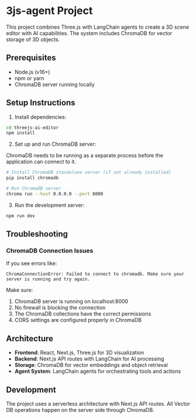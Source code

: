 # 3js-agent Project

This project combines Three.js with LangChain agents to create a 3D scene editor with AI capabilities. The system includes ChromaDB for vector storage of 3D objects.

## Prerequisites

- Node.js (v16+)
- npm or yarn
- ChromaDB server running locally

## Setup Instructions

1. Install dependencies:

```bash
cd threejs-ai-editor
npm install
```

2. Set up and run ChromaDB server:

ChromaDB needs to be running as a separate process before the application can connect to it.

```bash
# Install ChromaDB standalone server (if not already installed)
pip install chromadb

# Run ChromaDB server
chroma run --host 0.0.0.0 --port 8000
```

3. Run the development server:

```bash
npm run dev
```

## Troubleshooting

### ChromaDB Connection Issues

If you see errors like:

```
ChromaConnectionError: Failed to connect to chromadb. Make sure your server is running and try again.
```

Make sure:

1. ChromaDB server is running on localhost:8000
2. No firewall is blocking the connection
3. The ChromaDB collections have the correct permissions
4. CORS settings are configured properly in ChromaDB

## Architecture

- **Frontend**: React, Next.js, Three.js for 3D visualization
- **Backend**: Next.js API routes with LangChain for AI processing
- **Storage**: ChromaDB for vector embeddings and object retrieval
- **Agent System**: LangChain agents for orchestrating tools and actions

## Development

The project uses a serverless architecture with Next.js API routes. All Vector DB operations happen on the server side through ChromaDB.
